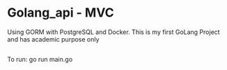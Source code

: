 # Golang_api - MVC 
Using GORM with PostgreSQL and Docker.
This is my first GoLang Project and has academic purpose only
##


To run: go run main.go
##
